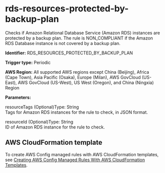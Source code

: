 # rds\-resources\-protected\-by\-backup\-plan<a name="rds-resources-protected-by-backup-plan"></a>

Checks if Amazon Relational Database Service \(Amazon RDS\) instances are protected by a backup plan\. The rule is NON\_COMPLIANT if the Amazon RDS Database instance is not covered by a backup plan\. 

**Identifier:** RDS\_RESOURCES\_PROTECTED\_BY\_BACKUP\_PLAN

**Trigger type:** Periodic

**AWS Region:** All supported AWS regions except China \(Beijing\), Africa \(Cape Town\), Asia Pacific \(Osaka\), Europe \(Milan\), AWS GovCloud \(US\-East\), AWS GovCloud \(US\-West\), US West \(Oregon\), and China \(Ningxia\) Region

**Parameters:**

resourceTags \(Optional\)Type: String  
Tags for Amazon RDS instances for the rule to check, in JSON format\.

resourceId \(Optional\)Type: String  
ID of Amazon RDS instance for the rule to check\.

## AWS CloudFormation template<a name="w29aac11c33c17b7d301c15"></a>

To create AWS Config managed rules with AWS CloudFormation templates, see [Creating AWS Config Managed Rules With AWS CloudFormation Templates](aws-config-managed-rules-cloudformation-templates.md)\.